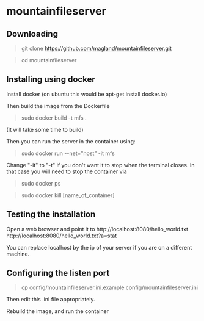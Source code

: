 # mountainfileserver

## Downloading

> git clone https://github.com/magland/mountainfileserver.git

> cd mountainfileserver

## Installing using docker

Install docker (on ubuntu this would be apt-get install docker.io)

Then build the image from the Dockerfile

> sudo docker build -t mfs .

(It will take some time to build)

Then you can run the server in the container using:
> sudo docker run --net="host" -it mfs

Change "-it" to "-t" if you don't want it to stop when the terminal closes.
In that case you will need to stop the container via

> sudo docker ps

> sudo docker kill [name_of_container]

## Testing the installation

Open a web browser and point it to
http://localhost:8080/hello_world.txt
http://localhost:8080/hello_world.txt?a=stat

You can replace localhost by the ip of your server if you are on a different machine.

## Configuring the listen port

> cp config/mountainfileserver.ini.example config/mountainfileserver.ini

Then edit this .ini file appropriately.

Rebuild the image, and run the container




